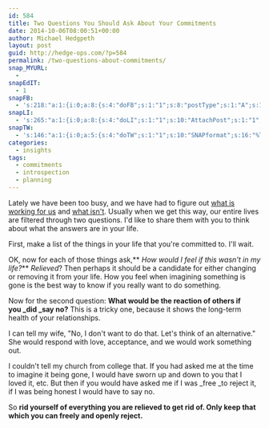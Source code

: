 ```yaml
---
id: 584
title: Two Questions You Should Ask About Your Commitments
date: 2014-10-06T08:00:51+00:00
author: Michael Hedgpeth
layout: post
guid: http://hedge-ops.com/?p=584
permalink: /two-questions-about-commitments/
snap_MYURL:
  - 
snapEdIT:
  - 1
snapFB:
  - 's:218:"a:1:{i:0;a:8:{s:4:"doFB";s:1:"1";s:8:"postType";s:1:"A";s:10:"AttachPost";s:1:"2";s:10:"SNAPformat";s:16:"%TITLE% - %SURL%";s:9:"isAutoImg";s:1:"A";s:8:"imgToUse";s:0:"";s:9:"isAutoURL";s:1:"A";s:8:"urlToUse";s:0:"";}}";'
snapLI:
  - 's:265:"a:1:{i:0;a:8:{s:4:"doLI";s:1:"1";s:10:"AttachPost";s:1:"1";s:10:"SNAPformat";s:41:"New post has been published on %SITENAME%";s:11:"SNAPformatT";s:18:"New Post - %TITLE%";s:9:"isAutoImg";s:1:"A";s:8:"imgToUse";s:0:"";s:9:"isAutoURL";s:1:"A";s:8:"urlToUse";s:0:"";}}";'
snapTW:
  - 's:146:"a:1:{i:0;a:5:{s:4:"doTW";s:1:"1";s:10:"SNAPformat";s:16:"%TITLE% - %SURL%";s:8:"attchImg";s:1:"1";s:9:"isAutoImg";s:1:"A";s:8:"imgToUse";s:0:"";}}";'
categories:
  - insights
tags:
  - commitments
  - introspection
  - planning
---
```

Lately we have been too busy, and we have had to figure out [what is working for us](http://hedge-ops.com/achievable-contentment/ "Achievable Contentment") and [what isn't](http://hedge-ops.com/failure-the-catalyst/ "Failure the Catalyst"). Usually when we get this way, our entire lives are filtered through two questions. I'd like to share them with you to think about what the answers are in your life.<!--more-->

First, make a list of the things in your life that you're committed to. I'll wait.

OK, now for each of those things ask,** _How would I feel if this wasn't in my life?_** _Relieved_? Then perhaps it should be a candidate for either changing or removing it from your life. How you feel when imagining something is gone is the best way to know if you really want to do something.

Now for the second question: **What would be the reaction of others if you _did _say no?** This is a tricky one, because it shows the long-term health of your relationships.

I can tell my wife, "No, I don't want to do that. Let's think of an alternative." She would respond with love, acceptance, and we would work something out.

I couldn't tell my church from college that. If you had asked me at the time to imagine it being gone, I would have sworn up and down to you that I loved it, etc. But then if you would have asked me if I was _free _to reject it, if I was being honest I would have to say no.

So **rid yourself of everything you are relieved to get rid of. Only keep that which you can freely and openly reject.**